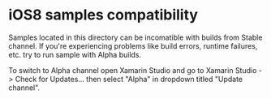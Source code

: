 iOS8 samples compatibility
=======

Samples located in this directory can be incomatible with builds from Stable channel. If you're experiencing  problems like build errors, runtime failures, etc. try to run sample with Alpha builds.

To switch to Alpha channel open Xamarin Studio and go to Xamarin Studio -> Check for Updates... then select "Alpha" in dropdown titled "Update channel".